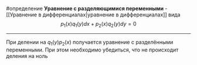 #определение
**Уравнение с разделяющимися переменными** - [[Уравнение в дифференциалах|уравнение в дифференциалах]] вида
$$p_1(x)q_1(y)dx + p_2(x)q_2(y)dy = 0$$

---

При делении на $q_1(y)p_2(x)$ получается уравнение с разделёнными переменными. При этом необходимо убедиться, что не происходит деления на ноль
